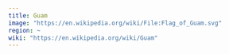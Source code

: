 ```yaml
---
title: Guam
image: "https://en.wikipedia.org/wiki/File:Flag_of_Guam.svg"
region: ~
wiki: "https://en.wikipedia.org/wiki/Guam"
---
```

